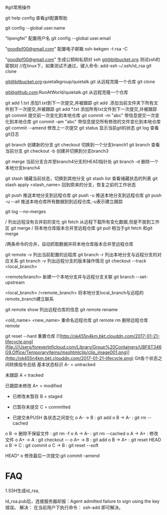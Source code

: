 #git常用操作
 
git help config 查看git配置帮助
 
git config --global user.name

"lipengfei" 配置用户名
git config --global user.email

"goodlpf00@gmail.com" 配置电子邮箱
ssh-kekgen -t rsa -C

"goodlpf00@gmail.com"      生成公钥和私钥对
ssh git@bitbucket.org   测试ssh的密钥对
//在linux下，如果测试不通过，键入命令: add-ssh ~/.ssh/id_rsa
git clone

git@bitbucket.org:quietalkgroup/quietalk.git 从远程克隆一个仓库
git clone

git@github.com:RunAtWorld/quietalk.git     从远程克隆一个仓库
 
git add 1.txt  添加1.txt到下一次提交,并被跟踪
git add .添加当前文件夹下所有文件到下一次提交,并被跟踪
git add *.txt 添加所有txt文件到下一次提交,并被跟踪
git commit 提交前一次变化到本地仓库
git commit -m "abc"      带信息提交一次变化到本地仓库
git commit -am "abc"    带信息提交所有修改的文件变化到本地仓库
git commit --amend      修改上一次提交
git status 显示当前git的状态
git log     查看git日志
 
git branch <new-branch>      创建新的分支
git checkout <branch1> 切换到一个分支branch1
git branch      查看当前分支
git checkout -b <branch3>    创建并切换到分支branch3
 
git merge <branch4>     当前分支合并至branch4分支的HEAD指针处
git branch -d <branch4> 删除一个本地分支branch4
 
git stash 储藏当前状态，切换到其他分支
git stash list   查看储藏状态的列表
git stash apply  <stash_name>    回到原来的分支，恢复之前的工作状态
 
git push <remote> <branch> 推送本地分支到远程仓库
git push -u <remote> <branch>    推送本地分支到远程仓库
git push -u <remote> --all     推送本地仓库所有数据到到远程仓库,-u表示建立跟踪
 
git log --no-merges

<remote>/<branch>      列出远程没有合并前的变化
git fetch <remote> 从远程下载所有变化数据,但是不放到工作区
git merge <remote>/<branch>     将本地仓库版本合并至远程仓库
git pull <remote> <branch>  相当于git fetch <remote>和git merge

<remote>/<branch>两条命令的合并，自动抓取数据并将本地仓库版本合并至远程仓库
 
git remote -v  列出当前配置的远程库
git branch -r   列出本地分支与远程分支的对应关系
git branch -v  列出远程分支的版本操作情况
git checkout --track <local_branch>

<remote/branch> 新建一个本地分支并与远程分支关联
git branch --set-upstream

<local_branch> <remote>/<remote_branch>    将本地分支local_branch与远程的remote_branch建立联系
 
git remote show <remote>   列出远程仓库的信息
git remote     rename

<old_name> <new_name>     重命名远程仓库
git remote rm <remote> 删除远程仓库remote

git reset --hard      重置仓库
[![http://ok455n4km.bkt.clouddn.com/2017-01-21-lifecycle.png](file:///Users/foreverlpficloud.com/Library/Group%20Containers/UBF8T346G9.Office/TemporaryItems/msohtmlclip/clip_image001.png)](http://ok455n4km.bkt.clouddn.com/2017-01-21-lifecycle.png)
Git各个状态之间转换指令总结
基本状态标识
A- = untracked

未跟踪
A = tracked

已跟踪未修改
A+ = modified

- 已修改未暂存
B = staged

- 已暂存未提交
C = committed

- 已提交未PUSH
各状态之间变化
o   A- -> B : git add <FILE>
o   B -> A- : git rm --cached

<FILE>
o   B -> 删除不保留文件 : git rm -f

<FILE>
o   A -> A- : git rm --cached

<FILE>
o   A -> A+ : 修改文件
o   A+ -> A : git checkout --

<FILE>
o   A+ -> B : git add <FILE>
o   B -> A+ : git reset HEAD

<FILE>
o   B -> C : git commit
o   C -> B : git reset --soft

HEAD^
o 修改最后一次提交:git commit –amend
# FAQ
1.SSH生成id_rsa,

id_rsa.pub后，连接服务器却报：Agent admitted failure to sign using the key错误。
解决：
在当前用户下执行命令：
ssh-add
即可解决。
 
 
 
 